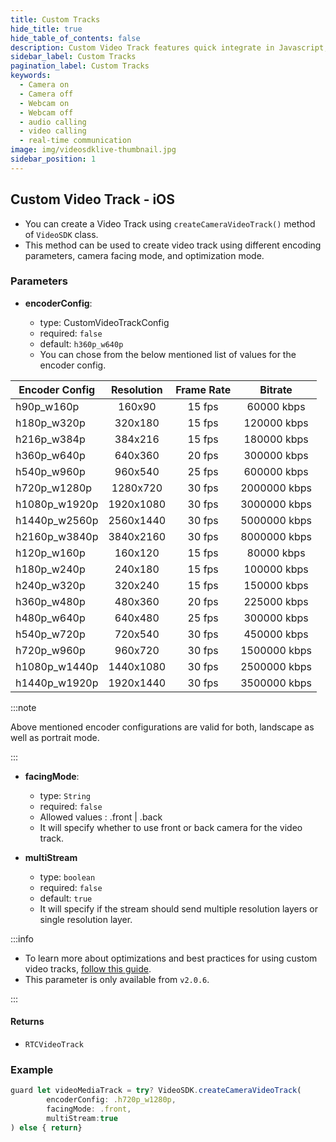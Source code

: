 ```yaml
---
title: Custom Tracks
hide_title: true
hide_table_of_contents: false
description: Custom Video Track features quick integrate in Javascript, React JS, Android, IOS, React Native, Flutter with Video SDK to add live video & audio conferencing to your applications.
sidebar_label: Custom Tracks
pagination_label: Custom Tracks
keywords:
  - Camera on
  - Camera off
  - Webcam on
  - Webcam off
  - audio calling
  - video calling
  - real-time communication
image: img/videosdklive-thumbnail.jpg
sidebar_position: 1
---
```


## Custom Video Track - iOS

- You can create a Video Track using `createCameraVideoTrack()` method of `VideoSDK` class.
- This method can be used to create video track using different encoding parameters, camera facing mode, and optimization mode.

### Parameters

- **encoderConfig**:

  - type: CustomVideoTrackConfig
  - required: `false`
  - default: `h360p_w640p`
  - You can chose from the below mentioned list of values for the encoder config.

| Encoder Config | Resolution | Frame Rate |   Bitrate    |
| -------------- | :--------: | :--------: | :----------: |
| h90p_w160p     |   160x90   |   15 fps   |  60000 kbps  |
| h180p_w320p    |  320x180   |   15 fps   | 120000 kbps  |
| h216p_w384p    |  384x216   |   15 fps   | 180000 kbps  |
| h360p_w640p    |  640x360   |   20 fps   | 300000 kbps  |
| h540p_w960p    |  960x540   |   25 fps   | 600000 kbps  |
| h720p_w1280p   |  1280x720  |   30 fps   | 2000000 kbps |
| h1080p_w1920p  | 1920x1080  |   30 fps   | 3000000 kbps |
| h1440p_w2560p  | 2560x1440  |   30 fps   | 5000000 kbps |
| h2160p_w3840p  | 3840x2160  |   30 fps   | 8000000 kbps |
| h120p_w160p    |  160x120   |   15 fps   |  80000 kbps  |
| h180p_w240p    |  240x180   |   15 fps   | 100000 kbps  |
| h240p_w320p    |  320x240   |   15 fps   | 150000 kbps  |
| h360p_w480p    |  480x360   |   20 fps   | 225000 kbps  |
| h480p_w640p    |  640x480   |   25 fps   | 300000 kbps  |
| h540p_w720p    |  720x540   |   30 fps   | 450000 kbps  |
| h720p_w960p    |  960x720   |   30 fps   | 1500000 kbps |
| h1080p_w1440p  | 1440x1080  |   30 fps   | 2500000 kbps |
| h1440p_w1920p  | 1920x1440  |   30 fps   | 3500000 kbps |

:::note

Above mentioned encoder configurations are valid for both, landscape as well as portrait mode.

:::

- **facingMode**:

  - type: `String`
  - required: `false`
  - Allowed values : .front | .back
  - It will specify whether to use front or back camera for the video track.

- **multiStream**

  - type: `boolean`
  - required: `false`
  - default: `true`
  - It will specify if the stream should send multiple resolution layers or single resolution layer.

:::info

- To learn more about optimizations and best practices for using custom video tracks, [follow this guide](/ios/guide/video-and-audio-calling-api-sdk/features/optimize-video-track).
- This parameter is only available from `v2.0.6`.

:::

#### Returns

- `RTCVideoTrack`

### Example

```javascript
guard let videoMediaTrack = try? VideoSDK.createCameraVideoTrack(
 		encoderConfig: .h720p_w1280p,
		facingMode: .front,
		multiStream:true
) else { return}
```
